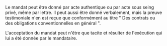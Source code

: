 Le mandat peut être donné par acte authentique ou par acte sous seing privé, même par lettre. Il peut aussi être donné verbalement, mais la preuve testimoniale n'en est reçue que conformément au titre " Des contrats ou des obligations conventionnelles en général ".

L'acceptation du mandat peut n'être que tacite et résulter de l'exécution qui lui a été donnée par le mandataire.
